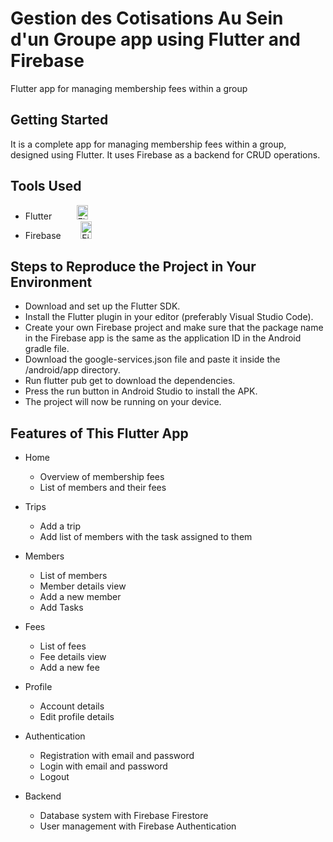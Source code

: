 # Gestion des Cotisations Au Sein d'un Groupe app using Flutter and Firebase
Flutter app for managing membership fees within a group

## Getting Started
It is a complete app for managing membership fees within a group, designed using Flutter. It uses Firebase as a backend for CRUD operations.

## Tools Used
* Flutter    &nbsp;&nbsp;&nbsp;&nbsp;&nbsp;&nbsp;&nbsp;&nbsp; <img src="https://static-00.iconduck.com/assets.00/flutter-icon-413x512-4picx6vy.png" alt="Flutter" width='18' height='23'>
* Firebase   &nbsp;&nbsp;&nbsp;&nbsp;&nbsp;&nbsp; <img src="https://seeklogo.com/images/F/firebase-logo-402F407EE0-seeklogo.com.png" alt="Firebase" width='18' height='28'>


## Steps to Reproduce the Project in Your Environment
   * Download and set up the Flutter SDK.
   * Install the Flutter plugin in your editor (preferably Visual Studio Code).
   * Create your own Firebase project and make sure that the package name in the Firebase app is the same as the application ID in the Android gradle file.
   * Download the google-services.json file and paste it inside the /android/app directory.
   * Run flutter pub get to download the dependencies.
   * Press the run button in Android Studio to install the APK.
   * The project will now be running on your device.

## Features of This Flutter App

   - Home

      * Overview of membership fees
      * List of members and their fees

   - Trips
      
      * Add a trip
      * Add list of members with the task assigned to them  
   
   - Members

      * List of members
      * Member details view
      * Add a new member
      * Add Tasks

   - Fees

      * List of fees
      * Fee details view
      * Add a new fee

   - Profile

      * Account details
      * Edit profile details

   - Authentication

      * Registration with email and password
      * Login with email and password
      * Logout

   - Backend

      * Database system with Firebase Firestore
      * User management with Firebase Authentication
